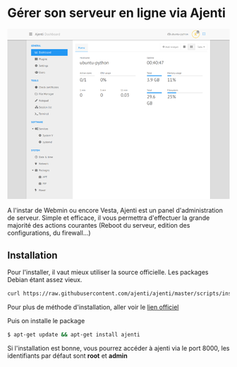 # Gérer son serveur en ligne via Ajenti

![Ajenti Dashboard](./_img/ajenti_dashboard.png)

A l'instar de Webmin ou encore Vesta, Ajenti est un panel
d'administration de serveur. Simple et efficace, il vous permettra
d'effectuer la grande majorité des actions courantes (Reboot du
serveur, edition des configurations, du firewall...)

## Installation

Pour l'installer, il vaut mieux utiliser la source officielle. Les
packages Debian étant assez vieux.

```bash
curl https://raw.githubusercontent.com/ajenti/ajenti/master/scripts/install.sh | sudo bash -s -
```
Pour plus de méthode d'installation, aller voir le [lien officiel](https://docs.ajenti.org/en/latest/man/install.html#installing)

Puis on installe le package

```bash
$ apt-get update && apt-get install ajenti
```

Si l'installation est bonne, vous pourrez accéder à ajenti via le port
8000, les identifiants par défaut sont **root** et **admin**
